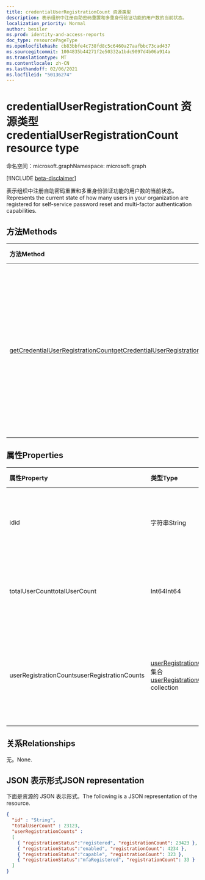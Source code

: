 ```yaml
---
title: credentialUserRegistrationCount 资源类型
description: 表示组织中注册自助密码重置和多重身份验证功能的用户数的当前状态。
localization_priority: Normal
author: besiler
ms.prod: identity-and-access-reports
doc_type: resourcePageType
ms.openlocfilehash: cb83bbfe4c738fd8c5c6460a27aafbbc73cad437
ms.sourcegitcommit: 1004835b44271f2e50332a1bdc9097d4b06a914a
ms.translationtype: MT
ms.contentlocale: zh-CN
ms.lasthandoff: 02/06/2021
ms.locfileid: "50136274"
---
```

# <a name="credentialuserregistrationcount-resource-type"></a><span data-ttu-id="57ccb-103">credentialUserRegistrationCount 资源类型</span><span class="sxs-lookup"><span data-stu-id="57ccb-103">credentialUserRegistrationCount resource type</span></span>

<span data-ttu-id="57ccb-104">命名空间：microsoft.graph</span><span class="sxs-lookup"><span data-stu-id="57ccb-104">Namespace: microsoft.graph</span></span>

[!INCLUDE [beta-disclaimer](../../includes/beta-disclaimer.md)]

<span data-ttu-id="57ccb-105">表示组织中注册自助密码重置和多重身份验证功能的用户数的当前状态。</span><span class="sxs-lookup"><span data-stu-id="57ccb-105">Represents the current state of how many users in your organization are registered for self-service password reset and multi-factor authentication capabilities.</span></span>

## <a name="methods"></a><span data-ttu-id="57ccb-106">方法</span><span class="sxs-lookup"><span data-stu-id="57ccb-106">Methods</span></span>

| <span data-ttu-id="57ccb-107">方法</span><span class="sxs-lookup"><span data-stu-id="57ccb-107">Method</span></span>       | <span data-ttu-id="57ccb-108">返回类型</span><span class="sxs-lookup"><span data-stu-id="57ccb-108">Return Type</span></span> | <span data-ttu-id="57ccb-109">说明</span><span class="sxs-lookup"><span data-stu-id="57ccb-109">Description</span></span> |
|:-------------|:------------|:------------|
| [<span data-ttu-id="57ccb-110">getCredentialUserRegistrationCount</span><span class="sxs-lookup"><span data-stu-id="57ccb-110">getCredentialUserRegistrationCount</span></span>](../api/reportroot-getcredentialuserregistrationcount.md) | <span data-ttu-id="57ccb-111">credentialUserRegistrationCount 集合</span><span class="sxs-lookup"><span data-stu-id="57ccb-111">credentialUserRegistrationCount collection</span></span> | <span data-ttu-id="57ccb-112">报告组织中有多少用户注册了自助服务密码重置和多重身份验证的当前状态， (MFA) 功能。</span><span class="sxs-lookup"><span data-stu-id="57ccb-112">Report the current state of how many users in your organization are registered for self-service password reset and multi-factor authentication (MFA) capabilities.</span></span> |

## <a name="properties"></a><span data-ttu-id="57ccb-113">属性</span><span class="sxs-lookup"><span data-stu-id="57ccb-113">Properties</span></span>

| <span data-ttu-id="57ccb-114">属性</span><span class="sxs-lookup"><span data-stu-id="57ccb-114">Property</span></span>     | <span data-ttu-id="57ccb-115">类型</span><span class="sxs-lookup"><span data-stu-id="57ccb-115">Type</span></span>        | <span data-ttu-id="57ccb-116">说明</span><span class="sxs-lookup"><span data-stu-id="57ccb-116">Description</span></span> |
|:-------------|:------------|:------------|
| <span data-ttu-id="57ccb-117">id</span><span class="sxs-lookup"><span data-stu-id="57ccb-117">id</span></span> | <span data-ttu-id="57ccb-118">字符串</span><span class="sxs-lookup"><span data-stu-id="57ccb-118">String</span></span> | <span data-ttu-id="57ccb-119">活动的唯一标识符。</span><span class="sxs-lookup"><span data-stu-id="57ccb-119">The unique identifier for the activity.</span></span> <span data-ttu-id="57ccb-120">只读。</span><span class="sxs-lookup"><span data-stu-id="57ccb-120">Read-only.</span></span> |
| <span data-ttu-id="57ccb-121">totalUserCount</span><span class="sxs-lookup"><span data-stu-id="57ccb-121">totalUserCount</span></span> | <span data-ttu-id="57ccb-122">Int64</span><span class="sxs-lookup"><span data-stu-id="57ccb-122">Int64</span></span> | <span data-ttu-id="57ccb-123">提供租户中的用户总数。</span><span class="sxs-lookup"><span data-stu-id="57ccb-123">Provides the total user count in the tenant.</span></span> |
| <span data-ttu-id="57ccb-124">userRegistrationCounts</span><span class="sxs-lookup"><span data-stu-id="57ccb-124">userRegistrationCounts</span></span> | <span data-ttu-id="57ccb-125">[userRegistrationCount](userregistrationcount.md) 集合</span><span class="sxs-lookup"><span data-stu-id="57ccb-125">[userRegistrationCount](userregistrationcount.md) collection</span></span> | <span data-ttu-id="57ccb-126">租户中用户的注册计数和状态信息的集合。</span><span class="sxs-lookup"><span data-stu-id="57ccb-126">A collection of registration count and status information for users in your tenant.</span></span> |

## <a name="relationships"></a><span data-ttu-id="57ccb-127">关系</span><span class="sxs-lookup"><span data-stu-id="57ccb-127">Relationships</span></span>

<span data-ttu-id="57ccb-128">无。</span><span class="sxs-lookup"><span data-stu-id="57ccb-128">None.</span></span>

## <a name="json-representation"></a><span data-ttu-id="57ccb-129">JSON 表示形式</span><span class="sxs-lookup"><span data-stu-id="57ccb-129">JSON representation</span></span>

<span data-ttu-id="57ccb-130">下面是资源的 JSON 表示形式。</span><span class="sxs-lookup"><span data-stu-id="57ccb-130">The following is a JSON representation of the resource.</span></span>

<!-- {
  "blockType": "resource",
  "optionalProperties": [

  ],
  "@odata.type": "microsoft.graph.credentialUserRegistrationCount",
  "baseType": "",
  "keyProperty": "id"
}-->

```json
{
  "id" : "String",
  "totalUserCount" : 23123,
  "userRegistrationCounts" :
  [
    { "registrationStatus":"registered", "registrationCount": 23423 },
    { "registrationStatus":"enabled", "registrationCount": 4234 },
    { "registrationStatus":"capable", "registrationCount": 323 },
    { "registrationStatus":"mfaRegistered", "registrationCount": 33 }
  ]
}
```

<!-- uuid: 16cd6b66-4b1a-43a1-adaf-3a886856ed98
2019-02-04 14:57:30 UTC -->
<!-- {
  "type": "#page.annotation",
  "description": "credentialUserRegistrationCount resource",
  "keywords": "",
  "section": "documentation",
  "tocPath": ""
}-->

